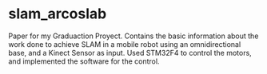 # slam_arcoslab
Paper for my Graduaction Proyect. Contains the basic information about the work done to achieve SLAM in a mobile robot using an omnidirectional base, and a Kinect Sensor as input. Used STM32F4 to control the motors, and implemented the software for the control.

